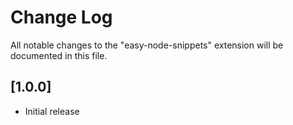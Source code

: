 # Change Log

All notable changes to the "easy-node-snippets" extension will be documented in this file.



## [1.0.0]

- Initial release